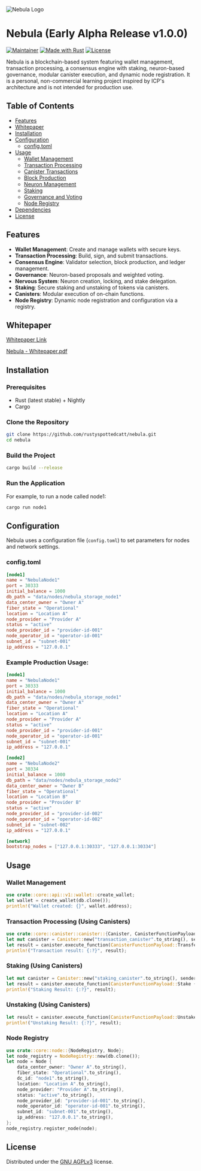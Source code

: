 <picture>
  <source media="(prefers-color-scheme: light)" srcset="https://example.com/light.png">
  <source media="(prefers-color-scheme: dark)" srcset="https://example.com/dark.png">
  <img src="https://example.com/light.png" alt="Nebula Logo">
</picture>

# Nebula (Early Alpha Release v1.0.0)

[![Maintainer](https://img.shields.io/badge/maintainer-NEBYTE-blue)](https://github.com/rustyspottedcatt)
[![Made with Rust](https://img.shields.io/badge/Made%20with-Rust-1f425f.svg)](https://www.rust-lang.org/)
[![License](https://img.shields.io/badge/License-GNU_AGPLv3-blue)](https://choosealicense.com/licenses/agpl-3.0/)

Nebula is a blockchain-based system featuring wallet management, transaction processing, a consensus engine with staking, neuron-based governance, modular canister execution, and dynamic node registration. It is a personal, non-commercial learning project inspired by ICP's architecture and is not intended for production use.

## Table of Contents

- [Features](#features)
- [Whitepaper](#whitepaper)
- [Installation](#installation)
- [Configuration](#configuration)
  - [config.toml](#configtoml)
- [Usage](#usage)
  - [Wallet Management](#wallet-management)
  - [Transaction Processing](#transaction-processing)
  - [Canister Transactions](#canister-transactions)
  - [Block Production](#block-production)
  - [Neuron Management](#neuron-management)
  - [Staking](#staking)
  - [Governance and Voting](#governance-and-voting)
  - [Node Registry](#node-registry)
- [Dependencies](#dependencies)
- [License](#license)

## Features

- **Wallet Management**: Create and manage wallets with secure keys.
- **Transaction Processing**: Build, sign, and submit transactions.
- **Consensus Engine**: Validator selection, block production, and ledger management.
- **Governance**: Neuron-based proposals and weighted voting.
- **Nervous System**: Neuron creation, locking, and stake delegation.
- **Staking**: Secure staking and unstaking of tokens via canisters.
- **Canisters**: Modular execution of on-chain functions.
- **Node Registry**: Dynamic node registration and configuration via a registry.

## Whitepaper

[Whitepaper Link](https://whitepapersonline.com/en/whitepaper/nebula-a-decentralized-open-source-blockchain-for-enhanced-governance)

[Nebula - Whitepaper.pdf](https://l7mozmkiwy.ufs.sh/f/HKemhjN71TyO0uPtcuIgO5dR7MSuQXNazqoA6bVipTyxmHfC)

## Installation

### Prerequisites

- Rust (latest stable) + Nightly
- Cargo

### Clone the Repository

```sh
git clone https://github.com/rustyspottedcatt/nebula.git
cd nebula
```

### Build the Project

```sh
cargo build --release
```

### Run the Application

For example, to run a node called node1:

```sh
cargo run node1
```

## Configuration

Nebula uses a configuration file (`config.toml`) to set parameters for nodes and network settings.

### config.toml

```toml
[node1]
name = "NebulaNode1"
port = 30333
initial_balance = 1000
db_path = "data/nodes/nebula_storage_node1"
data_center_owner = "Owner A"
fiber_state = "Operational"
location = "Location A"
node_provider = "Provider A"
status = "active"
node_provider_id = "provider-id-001"
node_operator_id = "operator-id-001"
subnet_id = "subnet-001"
ip_address = "127.0.0.1"
```

### Example Production Usage:

```toml
[node1]
name = "NebulaNode1"
port = 30333
initial_balance = 1000
db_path = "data/nodes/nebula_storage_node1"
data_center_owner = "Owner A"
fiber_state = "Operational"
location = "Location A"
node_provider = "Provider A"
status = "active"
node_provider_id = "provider-id-001"
node_operator_id = "operator-id-001"
subnet_id = "subnet-001"
ip_address = "127.0.0.1"

[node2]
name = "NebulaNode2"
port = 30334
initial_balance = 1000
db_path = "data/nodes/nebula_storage_node2"
data_center_owner = "Owner B"
fiber_state = "Operational"
location = "Location B"
node_provider = "Provider B"
status = "active"
node_provider_id = "provider-id-002"
node_operator_id = "operator-id-002"
subnet_id = "subnet-002"
ip_address = "127.0.0.1"

[network]
bootstrap_nodes = ["127.0.0.1:30333", "127.0.0.1:30334"]
```

## Usage

### Wallet Management

```rust
use crate::core::api::v1::wallet::create_wallet;
let wallet = create_wallet(db.clone());
println!("Wallet created: {}", wallet.address);
```

### Transaction Processing (Using Canisters)

```rust
use crate::core::canister::canister::{Canister, CanisterFunctionPayload};
let mut canister = Canister::new("transaction_canister".to_string(), sender_address.clone(), db.clone());
let result = canister.execute_function(CanisterFunctionPayload::Transfer { amount: 50, sender: sender_address, receiver: receiver_address });
println!("Transaction result: {:?}", result);
```

### Staking (Using Canisters)

```rust
let mut canister = Canister::new("staking_canister".to_string(), sender_address.clone(), db.clone());
let result = canister.execute_function(CanisterFunctionPayload::Stake { neuron_id: 12345, amount: 500 });
println!("Staking Result: {:?}", result);
```

### Unstaking (Using Canisters)

```rust
let result = canister.execute_function(CanisterFunctionPayload::Unstake { neuron_id: 12345, amount: 200 });
println!("Unstaking Result: {:?}", result);
```

### Node Registry

```rust
use crate::core::node::{NodeRegistry, Node};
let node_registry = NodeRegistry::new(db.clone());
let node = Node {
    data_center_owner: "Owner A".to_string(),
    fiber_state: "Operational".to_string(),
    dc_id: "node1".to_string(),
    location: "Location A".to_string(),
    node_provider: "Provider A".to_string(),
    status: "active".to_string(),
    node_provider_id: "provider-id-001".to_string(),
    node_operator_id: "operator-id-001".to_string(),
    subnet_id: "subnet-001".to_string(),
    ip_address: "127.0.0.1".to_string(),
};
node_registry.register_node(node);
```

## License

Distributed under the [GNU AGPLv3](https://choosealicense.com/licenses/agpl-3.0/) license.